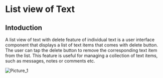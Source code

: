 <!-- Heading -->
# List view of Text
## Intoduction
A list view of text with delete feature of individual text is a user interface component that displays a list of text items that comes with delete button. The user can tap the delete button to remove the corresponding text item from the list. This feature is useful for managing a collection of text items, such as messages, notes or comments etc.

![Picture_1](https://firebasestorage.googleapis.com/v0/b/personal-portfolio-7d7fc.appspot.com/o/assets%2FList_View_of_Text_with_page.png?alt=media)
 
